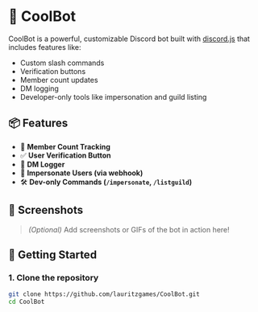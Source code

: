 # 🤖 CoolBot

CoolBot is a powerful, customizable Discord bot built with [discord.js](https://discord.js.org/) that includes features like:
- Custom slash commands
- Verification buttons
- Member count updates
- DM logging
- Developer-only tools like impersonation and guild listing

## 📦 Features

- 👥 **Member Count Tracking**
- ✅ **User Verification Button**
- 📨 **DM Logger**
- 💬 **Impersonate Users (via webhook)**
- 🛠️ **Dev-only Commands (`/impersonate`, `/listguild`)**

## 📸 Screenshots

> _(Optional)_ Add screenshots or GIFs of the bot in action here!

## 🚀 Getting Started

### 1. Clone the repository

```bash
git clone https://github.com/lauritzgames/CoolBot.git
cd CoolBot

